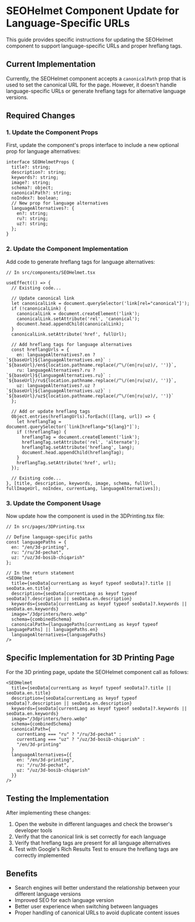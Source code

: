 # SEOHelmet Component Update for Language-Specific URLs

This guide provides specific instructions for updating the SEOHelmet component to support language-specific URLs and proper hreflang tags.

## Current Implementation

Currently, the SEOHelmet component accepts a `canonicalPath` prop that is used to set the canonical URL for the page. However, it doesn't handle language-specific URLs or generate hreflang tags for alternative language versions.

## Required Changes

### 1. Update the Component Props

First, update the component's props interface to include a new optional prop for language alternatives:

```tsx
interface SEOHelmetProps {
  title?: string;
  description?: string;
  keywords?: string;
  image?: string;
  schema?: object;
  canonicalPath?: string;
  noIndex?: boolean;
  // New prop for language alternatives
  languageAlternatives?: {
    en?: string;
    ru?: string;
    uz?: string;
  };
}
```

### 2. Update the Component Implementation

Add code to generate hreflang tags for language alternatives:

```tsx
// In src/components/SEOHelmet.tsx

useEffect(() => {
  // Existing code...
  
  // Update canonical link
  let canonicalLink = document.querySelector('link[rel="canonical"]');
  if (!canonicalLink) {
    canonicalLink = document.createElement('link');
    canonicalLink.setAttribute('rel', 'canonical');
    document.head.appendChild(canonicalLink);
  }
  canonicalLink.setAttribute('href', fullUrl);
  
  // Add hreflang tags for language alternatives
  const hreflangUrls = {
    en: languageAlternatives?.en ? `${baseUrl}${languageAlternatives.en}` : `${baseUrl}/en${location.pathname.replace(/^\/(en|ru|uz)/, '')}`,
    ru: languageAlternatives?.ru ? `${baseUrl}${languageAlternatives.ru}` : `${baseUrl}/ru${location.pathname.replace(/^\/(en|ru|uz)/, '')}`,
    uz: languageAlternatives?.uz ? `${baseUrl}${languageAlternatives.uz}` : `${baseUrl}/uz${location.pathname.replace(/^\/(en|ru|uz)/, '')}`
  };

  // Add or update hreflang tags
  Object.entries(hreflangUrls).forEach(([lang, url]) => {
    let hreflangTag = document.querySelector(`link[hreflang="${lang}"]`);
    if (!hreflangTag) {
      hreflangTag = document.createElement('link');
      hreflangTag.setAttribute('rel', 'alternate');
      hreflangTag.setAttribute('hreflang', lang);
      document.head.appendChild(hreflangTag);
    }
    hreflangTag.setAttribute('href', url);
  });
  
  // Existing code...
}, [title, description, keywords, image, schema, fullUrl, fullImageUrl, noIndex, currentLang, languageAlternatives]);
```

### 3. Update the Component Usage

Now update how the component is used in the 3DPrinting.tsx file:

```tsx
// In src/pages/3DPrinting.tsx

// Define language-specific paths
const languagePaths = {
  en: "/en/3d-printing",
  ru: "/ru/3d-pechat",
  uz: "/uz/3d-bosib-chiqarish"
};

// In the return statement
<SEOHelmet
  title={seoData[currentLang as keyof typeof seoData]?.title || seoData.en.title}
  description={seoData[currentLang as keyof typeof seoData]?.description || seoData.en.description}
  keywords={seoData[currentLang as keyof typeof seoData]?.keywords || seoData.en.keywords}
  image="/3dprinters/hero.webp"
  schema={combinedSchema}
  canonicalPath={languagePaths[currentLang as keyof typeof languagePaths] || languagePaths.en}
  languageAlternatives={languagePaths}
/>
```

## Specific Implementation for 3D Printing Page

For the 3D printing page, update the SEOHelmet component call as follows:

```tsx
<SEOHelmet
  title={seoData[currentLang as keyof typeof seoData]?.title || seoData.en.title}
  description={seoData[currentLang as keyof typeof seoData]?.description || seoData.en.description}
  keywords={seoData[currentLang as keyof typeof seoData]?.keywords || seoData.en.keywords}
  image="/3dprinters/hero.webp"
  schema={combinedSchema}
  canonicalPath={
    currentLang === "ru" ? "/ru/3d-pechat" : 
    currentLang === "uz" ? "/uz/3d-bosib-chiqarish" : 
    "/en/3d-printing"
  }
  languageAlternatives={{
    en: "/en/3d-printing",
    ru: "/ru/3d-pechat",
    uz: "/uz/3d-bosib-chiqarish"
  }}
/>
```

## Testing the Implementation

After implementing these changes:

1. Open the website in different languages and check the browser's developer tools
2. Verify that the canonical link is set correctly for each language
3. Verify that hreflang tags are present for all language alternatives
4. Test with Google's Rich Results Test to ensure the hreflang tags are correctly implemented

## Benefits

- Search engines will better understand the relationship between your different language versions
- Improved SEO for each language version
- Better user experience when switching between languages
- Proper handling of canonical URLs to avoid duplicate content issues 
